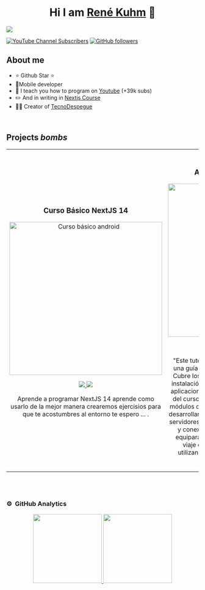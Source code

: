 
<div align="center">
<h1 align="center">Hi I am <a href="https://aristi.dev">René Kuhm</a> 👋</h1>
</div>
<img src="https://postimg.cc/XBpQT0TQ">

[![YouTube Channel Subscribers](https://img.shields.io/youtube/channel/subscribers/UCIjEgHA1vatSR2K4rfcdNRg?style=social)](https://www.youtube.com/channel/UCzrSNHUXJk99T-1dcy_0nSg)
[![GitHub followers](https://img.shields.io/github/followers/arisguimera?style=social)](https://github.com/RDesign-Castex)

## About me

- ⭐ Github Star ⭐
- 📲Mobile developer
- 🎥 I teach you how to program on [Youtube](https://www.youtube.com/channel/UCzrSNHUXJk99T-1dcy_0nSg) (+39k subs)
- ✏️ And in writing in [Nextjs Course](https://tecnodespegue.com)
- 🧑‍🏫 Creator of [TecnoDespegue](https://tecnodespegue.com)
<br>

## Projects *bombs*
<table>
<tr>
<td width="50%">
<h3 align="center">Curso Básico NextJS 14</h3>
<div align="center">
<a href="https://github.com/ArisGuimera/Android-Expert" target="_blank"><img src="https://i.imgur.com/xdm9BtB.png" width="400" alt="Curso básico android"></a>
<p>
<a href="https://github.com/RDesign-Castex" target="_blank">
<img src="https://img.shields.io/badge/CÓDIGO-ff9?style=for-the-badge&logo=github&logoColor=black">
</a>
<a href="https://www.youtube.com/channel/UCzrSNHUXJk99T-1dcy_0nSg" target="_blank">
<img src="https://img.shields.io/badge/-Youtube-green?style=for-the-badge&color=fbfc40">
</a>
</p>
<p>Aprende a programar NextJS 14 aprende como usarlo de la mejor manera crearemos ejercisios para que te acostumbres al entorno te espero ... .</p>
</div>
                                                                                      
</td>

<td width="50%">
               <br>
<h3 align="center">Aprende NodeJS desde cero</h3>
<div align="center">                                       
<a href="https://github.com/RDesign-Castex" target="_blank"><img src="https://i.imgur.com/vsv9zwR.png" width="400" alt="Curso arquitectura MVVM"></a>
<br>
<p>
<a href="https://github.com/RDesign-Castex" target="_blank">
<img src="https://img.shields.io/badge/C%C3%93DIGO-80ffaa?style=for-the-badge&logo=github&logoColor=black">
</a>
<a href="https://www.youtube.com/channel/UCzrSNHUXJk99T-1dcy_0nSg" target="_blank">
<img src="https://img.shields.io/badge/-Youtube-green?style=for-the-badge&color=3fFD7f">
</a>
</p>
</p>"Este tutorial de 'Aprende Node.js Desde Cero' es una guía completa y accesible para principiantes. Cubre los fundamentos de Node.js, incluyendo su instalación y configuración, para que puedas crear aplicaciones web eficientes y escalables. A lo largo del curso, aprenderás a trabajar con el sistema de módulos de Node.js, gestionar paquetes con npm, y desarrollarás habilidades prácticas en la creación de servidores web, manejo de solicitudes y respuestas, y conexión con bases de datos. Este tutorial te equipará con todo lo necesario para empezar tu viaje en el desarrollo backend con Node.js, utilizando ejemplos prácticos y código fácil de seguir."</p>
</div>                                                             
</table>                                                                                 
</div>
<br>


                                                                                      
</td>  
</table>                                                                                 
</div>
<br>

### ⚙️ &nbsp;GitHub Analytics

<p align="center">
<a href="https://github.com/ArisGuimera">
  <img height="180em" src="https://github-readme-stats-eight-theta.vercel.app/api?username=Rdesign-castex&show_icons=true&theme=algolia&include_all_commits=true&count_private=true"/>
  <img height="180em" src="https://github-readme-stats-eight-theta.vercel.app/api/top-langs/?username=Rdesign-castex&layout=compact&langs_count=8&theme=algolia"/>
</a>
</p>


